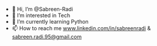 - 👋 Hi, I’m @Sabreen-Radi
- 👀 I’m interested in Tech
- 🌱 I’m currently learning Python
- 📫 How to reach me www.linkedin.com/in/sabreenradi & sabreen.radi.95@gmail.com

<!---
Sabreen-Radi/Sabreen-Radi is a ✨ special ✨ repository because its `README.md` (this file) appears on your GitHub profile.
You can click the Preview link to take a look at your changes.
--->

